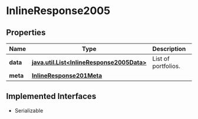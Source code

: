 

# InlineResponse2005


## Properties

Name | Type | Description | Notes
------------ | ------------- | ------------- | -------------
**data** | [**java.util.List&lt;InlineResponse2005Data&gt;**](InlineResponse2005Data.md) | List of portfolios. |  [optional]
**meta** | [**InlineResponse201Meta**](InlineResponse201Meta.md) |  |  [optional]


## Implemented Interfaces

* Serializable


